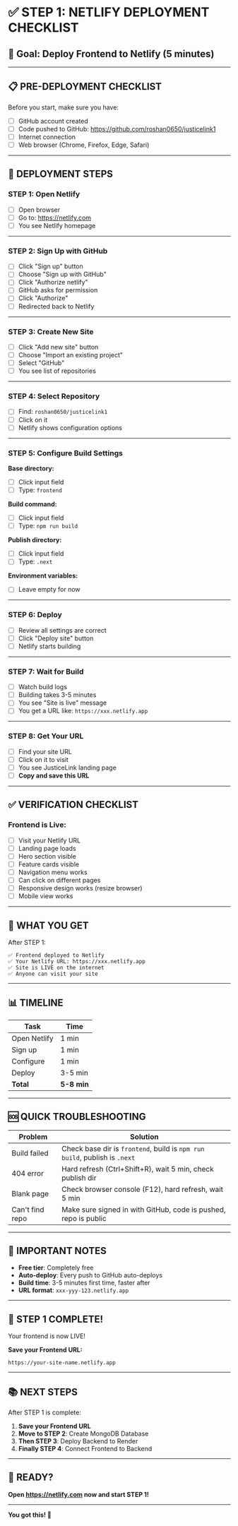 # ✅ STEP 1: NETLIFY DEPLOYMENT CHECKLIST

## 🎯 Goal: Deploy Frontend to Netlify (5 minutes)

---

## 📋 PRE-DEPLOYMENT CHECKLIST

Before you start, make sure you have:

- [ ] GitHub account created
- [ ] Code pushed to GitHub: https://github.com/roshan0650/justicelink1
- [ ] Internet connection
- [ ] Web browser (Chrome, Firefox, Edge, Safari)

---

## 🚀 DEPLOYMENT STEPS

### STEP 1: Open Netlify

- [ ] Open browser
- [ ] Go to: https://netlify.com
- [ ] You see Netlify homepage

---

### STEP 2: Sign Up with GitHub

- [ ] Click "Sign up" button
- [ ] Choose "Sign up with GitHub"
- [ ] Click "Authorize netlify"
- [ ] GitHub asks for permission
- [ ] Click "Authorize"
- [ ] Redirected back to Netlify

---

### STEP 3: Create New Site

- [ ] Click "Add new site" button
- [ ] Choose "Import an existing project"
- [ ] Select "GitHub"
- [ ] You see list of repositories

---

### STEP 4: Select Repository

- [ ] Find: `roshan0650/justicelink1`
- [ ] Click on it
- [ ] Netlify shows configuration options

---

### STEP 5: Configure Build Settings

**Base directory:**
- [ ] Click input field
- [ ] Type: `frontend`

**Build command:**
- [ ] Click input field
- [ ] Type: `npm run build`

**Publish directory:**
- [ ] Click input field
- [ ] Type: `.next`

**Environment variables:**
- [ ] Leave empty for now

---

### STEP 6: Deploy

- [ ] Review all settings are correct
- [ ] Click "Deploy site" button
- [ ] Netlify starts building

---

### STEP 7: Wait for Build

- [ ] Watch build logs
- [ ] Building takes 3-5 minutes
- [ ] You see "Site is live" message
- [ ] You get a URL like: `https://xxx.netlify.app`

---

### STEP 8: Get Your URL

- [ ] Find your site URL
- [ ] Click on it to visit
- [ ] You see JusticeLink landing page
- [ ] **Copy and save this URL**

---

## ✅ VERIFICATION CHECKLIST

### Frontend is Live:

- [ ] Visit your Netlify URL
- [ ] Landing page loads
- [ ] Hero section visible
- [ ] Feature cards visible
- [ ] Navigation menu works
- [ ] Can click on different pages
- [ ] Responsive design works (resize browser)
- [ ] Mobile view works

---

## 🎯 WHAT YOU GET

After STEP 1:

```
✅ Frontend deployed to Netlify
✅ Your Netlify URL: https://xxx.netlify.app
✅ Site is LIVE on the internet
✅ Anyone can visit your site
```

---

## 📊 TIMELINE

| Task | Time |
|------|------|
| Open Netlify | 1 min |
| Sign up | 1 min |
| Configure | 1 min |
| Deploy | 3-5 min |
| **Total** | **5-8 min** |

---

## 🆘 QUICK TROUBLESHOOTING

| Problem | Solution |
|---------|----------|
| Build failed | Check base dir is `frontend`, build is `npm run build`, publish is `.next` |
| 404 error | Hard refresh (Ctrl+Shift+R), wait 5 min, check publish dir |
| Blank page | Check browser console (F12), hard refresh, wait 5 min |
| Can't find repo | Make sure signed in with GitHub, code is pushed, repo is public |

---

## 📝 IMPORTANT NOTES

- **Free tier**: Completely free
- **Auto-deploy**: Every push to GitHub auto-deploys
- **Build time**: 3-5 minutes first time, faster after
- **URL format**: `xxx-yyy-123.netlify.app`

---

## 🎉 STEP 1 COMPLETE!

Your frontend is now LIVE!

**Save your Frontend URL:**
```
https://your-site-name.netlify.app
```

---

## 📚 NEXT STEPS

After STEP 1 is complete:

1. **Save your Frontend URL**
2. **Move to STEP 2**: Create MongoDB Database
3. **Then STEP 3**: Deploy Backend to Render
4. **Finally STEP 4**: Connect Frontend to Backend

---

## 🚀 READY?

**Open https://netlify.com now and start STEP 1!**

---

**You got this! 🎉**

